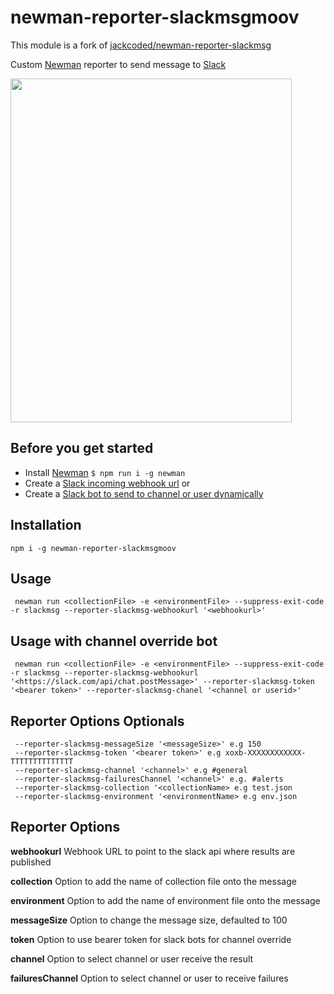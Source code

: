 # newman-reporter-slackmsgmoov

This module is a fork of [jackcoded/newman-reporter-slackmsg](https://github.com/jackcoded/newman-reporter-slackmsg)

Custom [Newman](https://github.com/postmanlabs/newman) reporter to send message to [Slack](https://slack.com/)

<img src="https://github.com/jackcoded/newman-reporter-slackmsg/blob/master/testResults.png?raw=true" width="450"  height="550">

## Before you get started
- Install [Newman](https://github.com/postmanlabs/newman) ``` $ npm run i -g newman ```
- Create a [Slack incoming webhook url](https://api.slack.com/messaging/webhooks)
or
- Create a [Slack bot to send to channel or user dynamically](https://api.slack.com/messaging/sending)

## Installation
 ```CLI
 npm i -g newman-reporter-slackmsgmoov
 ```

## Usage
```CLI
 newman run <collectionFile> -e <environmentFile> --suppress-exit-code -r slackmsg --reporter-slackmsg-webhookurl '<webhookurl>'
```

## Usage with channel override bot
```CLI
 newman run <collectionFile> -e <environmentFile> --suppress-exit-code -r slackmsg --reporter-slackmsg-webhookurl '<https://slack.com/api/chat.postMessage>' --reporter-slackmsg-token '<bearer token>' --reporter-slackmsg-chanel '<channel or userid>'
```

## Reporter Options Optionals
```
 --reporter-slackmsg-messageSize '<messageSize>' e.g 150
 --reporter-slackmsg-token '<bearer token>' e.g xoxb-XXXXXXXXXXXX-TTTTTTTTTTTTTT
 --reporter-slackmsg-channel '<channel>' e.g #general
 --reporter-slackmsg-failuresChannel '<channel>' e.g. #alerts
 --reporter-slackmsg-collection '<collectionName> e.g test.json
 --reporter-slackmsg-environment '<environmentName> e.g env.json
```


## Reporter Options
**webhookurl** 
Webhook URL to point to the slack api where results are published

**collection** 
Option to add the name of collection file onto the message

**environment**
Option to add the name of environment file onto the message

**messageSize**
Option to change the message size, defaulted to 100

**token**
Option to use bearer token for slack bots for channel override

**channel**
Option to select channel or user receive the result

**failuresChannel**
Option to select channel or user to receive failures